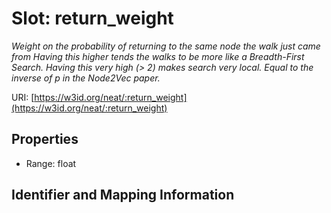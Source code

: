 # Slot: return_weight
_Weight on the probability of returning to the same node the walk just came from Having this higher tends the walks to be more like a Breadth-First Search. Having this very high  (> 2) makes search very local. Equal to the inverse of p in the Node2Vec paper._


URI: [https://w3id.org/neat/:return_weight](https://w3id.org/neat/:return_weight)



<!-- no inheritance hierarchy -->


## Properties

 * Range: float



## Identifier and Mapping Information





